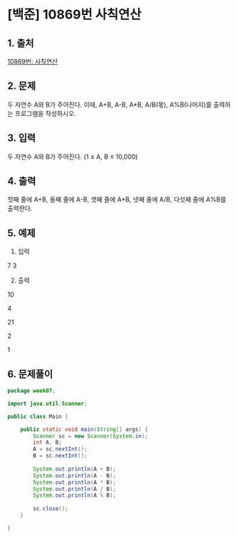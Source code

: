 # [백준] 10869번 사칙연산

## 1. 출처

[10869번: 사칙연산](https://www.acmicpc.net/problem/10869)

## 2. 문제

두 자연수 A와 B가 주어진다. 이때, A+B, A-B, A*B, A/B(몫), A%B(나머지)를 출력하는 프로그램을 작성하시오.

## 3. 입력

두 자연수 A와 B가 주어진다. (1 ≤ A, B ≤ 10,000)

## 4. 출력

첫째 줄에 A+B, 둘째 줄에 A-B, 셋째 줄에 A*B, 넷째 줄에 A/B, 다섯째 줄에 A%B를 출력한다.

## 5. 예제

1) 입력 

7 3

2) 출력

10

4

21

2

1

## 6. 문제풀이

```java
package week07;

import java.util.Scanner;

public class Main {

	public static void main(String[] args) {
		Scanner sc = new Scanner(System.in);
		int A, B;
		A = sc.nextInt();
		B = sc.nextInt();
		
		System.out.println(A + B);
		System.out.println(A - B);
		System.out.println(A * B);
		System.out.println(A / B);
		System.out.println(A % B);
		
		sc.close();
	}

}
```